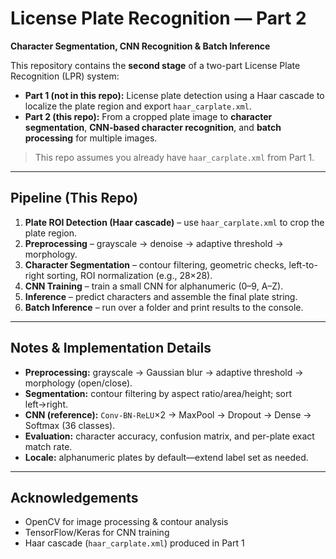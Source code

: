 # License Plate Recognition — Part 2

**Character Segmentation, CNN Recognition & Batch Inference**

This repository contains the **second stage** of a two-part License Plate Recognition (LPR) system:

* **Part 1 (not in this repo):** License plate detection using a Haar cascade to localize the plate region and export `haar_carplate.xml`.
* **Part 2 (this repo):** From a cropped plate image to **character segmentation**, **CNN-based character recognition**, and **batch processing** for multiple images.

> This repo assumes you already have `haar_carplate.xml` from Part 1.

---

## Pipeline (This Repo)

1. **Plate ROI Detection (Haar cascade)** – use `haar_carplate.xml` to crop the plate region.
2. **Preprocessing** – grayscale → denoise → adaptive threshold → morphology.
3. **Character Segmentation** – contour filtering, geometric checks, left-to-right sorting, ROI normalization (e.g., 28×28).
4. **CNN Training** – train a small CNN for alphanumeric (0–9, A–Z).
5. **Inference** – predict characters and assemble the final plate string.
6. **Batch Inference** – run over a folder and print results to the console.

---

## Notes & Implementation Details

* **Preprocessing:** grayscale → Gaussian blur → adaptive threshold → morphology (open/close).
* **Segmentation:** contour filtering by aspect ratio/area/height; sort left→right.
* **CNN (reference):** `Conv-BN-ReLU`×2 → MaxPool → Dropout → Dense → Softmax (36 classes).
* **Evaluation:** character accuracy, confusion matrix, and per-plate exact match rate.
* **Locale:** alphanumeric plates by default—extend label set as needed.

---

## Acknowledgements

* OpenCV for image processing & contour analysis
* TensorFlow/Keras for CNN training
* Haar cascade (`haar_carplate.xml`) produced in Part 1
